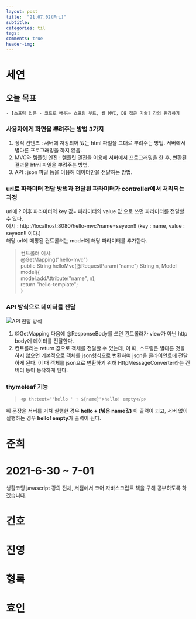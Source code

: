 ```yaml
---
layout: post
title:  "21.07.02(Fri)"
subtitle:
categories: til
tags: 
comments: true
header-img: 
---
```

# 세연
## 오늘 목표
	- [스프링 입문 - 코드로 배우는 스프링 부트, 웹 MVC, DB 접근 기술] 강의 완강하기

### 사용자에게 화면을 뿌려주는 방법 3가지
1. 정적 컨텐츠 : 서버에 저장되어 있는 html 파일을 그대로 뿌려주는 방법. 서버에서 별다른 프로그래밍을 하지 않음.
2. MVC와 템플릿 엔진 : 템플릿 엔진을 이용해 서버에서 프로그래밍을 한 후, 변환된 결과물 html 파일을 뿌려주는 방법.
3. API : json 파일 등을 이용해 데이터만을 전달하는 방법.



### url로 파라미터 전달 방법과 전달된 파라미터가 controller에서 처리되는 과정
url에 ? 이후 파라미터의 key 값= 파라미터의 value 값 으로 쓰면 파라미터를 전달할 수 있다.   
예시 : http://localhost:8080/hello-mvc?name=seyeon!! (key : name, value : seyeon!! 이다.)  
해당 url에 매핑된 컨트롤러는 model에 해당 파라미터를 추가한다.
>컨트롤러 예시:  
@GetMapping("hello-mvc")  
public String helloMvc(@RequestParam("name") String n, Model model){  
model.addAttribute("name", n);  
return "hello-template";  
}
### API 방식으로 데이터를 전달
![API 전달 방식](https://gist-netchallenge2021.github.io/assets/img/progress/seyeon/2.png)
1. @GetMapping 다음에 @ResponseBody를 쓰면 컨트롤러가 view가 아닌 http body에 데이터를 전달한다.
2. 컨트롤러는 return 값으로 객체를 전달할 수 있는데, 이 때, 스프링은 별다른 것을 하지 않으면 기본적으로 객체를 json형식으로 변환하여 json을 클라이언트에 전달하게 된다. 이 때 객체를 json으로 변환하기 위해 HttpMessageConverter라는 컨버터 등이 동작하게 된다.

### thymeleaf 기능
> `<p th:text="'hello ' + ${name}">hello! empty</p>`

위 문장을 서버를 거쳐 실행한 경우 **hello + (넣은 name값)** 이 출력이 되고,
서버 없이 실행하는 경우 **hello! empty**가 출력이 된다.

# 준희
2021-6-30 ~ 7-01
==========================
생활코딩 javascript 강의 전체, 서점에서 코어 자바스크립트 책을 구해 공부하도록 하겠습니다.

# 건호

# 진영

# 형록

# 효인
